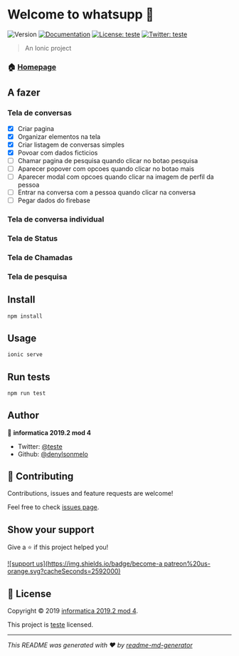 # Welcome to whatsupp 👋
![Version](https://img.shields.io/badge/version-0.0.1-blue.svg?cacheSeconds=2592000)
[![Documentation](https://img.shields.io/badge/documentation-yes-brightgreen.svg)](url)
[![License: teste](https://img.shields.io/badge/License-teste-yellow.svg)](testeurl)
[![Twitter: teste](https://img.shields.io/twitter/follow/teste.svg?style=social)](https://twitter.com/teste)

> An Ionic project

### 🏠 [Homepage](https://ionicframework.com/)

## A fazer

### Tela de conversas
- [X] Criar pagina
- [X] Organizar elementos na tela
- [X] Criar listagem de conversas simples
- [X] Povoar com dados ficticios
- [ ] Chamar pagina de pesquisa quando clicar no botao pesquisa
- [ ] Aparecer popover com opcoes quando clicar no botao mais
- [ ] Aparecer modal com opcoes quando clicar na imagem de perfil da pessoa
- [ ] Entrar na conversa com a pessoa quando clicar na conversa
- [ ] Pegar dados do firebase

### Tela de conversa individual

### Tela de Status

### Tela de Chamadas

### Tela de pesquisa


## Install

```sh
npm install
```

## Usage

```sh
ionic serve
```

## Run tests

```sh
npm run test
```

## Author

👤 **informatica 2019.2 mod 4**

* Twitter: [@teste](https://twitter.com/teste)
* Github: [@denylsonmelo](https://github.com/denylsonmelo)

## 🤝 Contributing

Contributions, issues and feature requests are welcome!

Feel free to check [issues page](issuesurl).

## Show your support

Give a ⭐️ if this project helped you!

[![support us](https://img.shields.io/badge/become-a patreon%20us-orange.svg?cacheSeconds=2592000)](https://www.patreon.com/teste)


## 📝 License

Copyright © 2019 [informatica 2019.2 mod 4](https://github.com/denylsonmelo).

This project is [teste](testeurl) licensed.

***
_This README was generated with ❤️ by [readme-md-generator](https://github.com/kefranabg/readme-md-generator)_